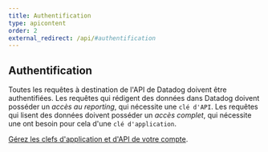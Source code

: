 ```yaml
---
title: Authentification
type: apicontent
order: 2
external_redirect: /api/#authentification
---
```

## Authentification
Toutes les requêtes à destination de l'API de Datadog doivent être authentifiées. Les requêtes qui rédigent des données dans Datadog doivent posséder un *accès au reporting*, qui nécessite une `clé d'API`. Les requêtes qui lisent des données doivent posséder un *accès complet*, qui nécessite une  ont besoin pour cela d'une `clé d'application`.

[Gérez les clefs d'application et d'API de votre compte][1].

[1]: https://app.datadoghq.com/account/settings#api
